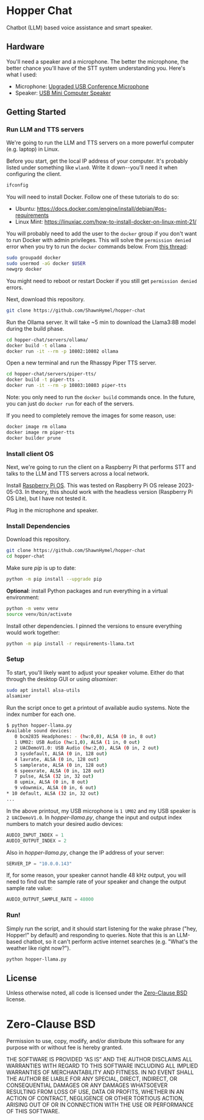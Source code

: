 # Hopper Chat

Chatbot (LLM) based voice assistance and smart speaker.

## Hardware

You'll need a speaker and a microphone. The better the microphone, the better chance you'll have of the STT system understanding you. Here's what I used:

 * Microphone: [Upgraded USB Conference Microphone](https://www.amazon.com/gp/product/B08GPPQH9B/)
 * Speaker: [USB Mini Computer Speaker](https://www.amazon.com/gp/product/B075M7FHM1)

## Getting Started

### Run LLM and TTS servers

We're going to run the LLM and TTS servers on a more powerful computer (e.g. laptop) in Linux. 

Before you start, get the local IP address of your computer. It's probably listed under something like `wlan0`. Write it down--you'll need it when configuring the client.

```sh
ifconfig
```

You will need to install Docker. Follow one of these tutorials to do so:

 * Ubuntu: https://docs.docker.com/engine/install/debian/#os-requirements
 * Linux Mint: https://linuxiac.com/how-to-install-docker-on-linux-mint-21/

You will probably need to add the user to the `docker` group if you don't want to run Docker with admin privileges. This will solve the `permission denied` error when you try to run the `docker` commands below. From [this thread](https://stackoverflow.com/questions/48957195/how-to-fix-docker-got-permission-denied-issue):

```sh
sudo groupadd docker
sudo usermod -aG docker $USER
newgrp docker
```

You might need to reboot or restart Docker if you still get `permission denied` errors.

Next, download this repository.

```sh
git clone https://github.com/ShawnHymel/hopper-chat
```

Run the Ollama server. It will take ~5 min to download the Llama3:8B model during the build phase.

```sh
cd hopper-chat/servers/ollama/
docker build -t ollama .
docker run -it --rm -p 10802:10802 ollama
```

Open a new terminal and run the Rhasspy Piper TTS server.

```sh
cd hopper-chat/servers/piper-tts/
docker build -t piper-tts .
docker run -it --rm -p 10803:10803 piper-tts
```

Note: you only need to run the `docker build` commands once. In the future, you can just do `docker run` for each of the servers.

If you need to completely remove the images for some reason, use:

```sh
docker image rm ollama
docker image rm piper-tts
docker builder prune
```

### Install client OS

Next, we're going to run the client on a Raspberry Pi that performs STT and talks to the LLM and TTS servers across a local network.

Install [Raspberry Pi OS](https://www.raspberrypi.com/software/). This was tested on Raspberry Pi OS release 2023-05-03. In theory, this should work with the headless version (Raspberry Pi OS Lite), but I have not tested it.

Plug in the microphone and speaker.

### Install Dependencies

Download this repository.

```sh
git clone https://github.com/ShawnHymel/hopper-chat
cd hopper-chat
```

Make sure *pip* is up to date:

```sh
python -m pip install --upgrade pip
```

**Optional**: install Python packages and run everything in a virtual environment:

```sh
python -m venv venv
source venv/bin/activate
```

Install other dependencies. I pinned the versions to ensure everything would work together:

```sh
python -m pip install -r requirements-llama.txt
```

### Setup

To start, you'll likely want to adjust your speaker volume. Either do that through the desktop GUI or using *alsamixer*:

```sh
sudo apt install alsa-utils
alsamixer
```

Run the script once to get a printout of available audio systems. Note the index number for each one.

```sh
$ python hopper-llama.py 
Available sound devices:
   0 bcm2835 Headphones: - (hw:0,0), ALSA (0 in, 8 out)
   1 UM02: USB Audio (hw:1,0), ALSA (1 in, 0 out)
   2 UACDemoV1.0: USB Audio (hw:2,0), ALSA (0 in, 2 out)
   3 sysdefault, ALSA (0 in, 128 out)
   4 lavrate, ALSA (0 in, 128 out)
   5 samplerate, ALSA (0 in, 128 out)
   6 speexrate, ALSA (0 in, 128 out)
   7 pulse, ALSA (32 in, 32 out)
   8 upmix, ALSA (0 in, 8 out)
   9 vdownmix, ALSA (0 in, 6 out)
* 10 default, ALSA (32 in, 32 out)
...
```

In the above printout, my USB microphone is `1 UM02` and my USB speaker is `2 UACDemoV1.0`. In *hopper-llama.py*, change the input and output index numbers to match your desired audio devices:

```python
AUDIO_INPUT_INDEX = 1
AUDIO_OUTPUT_INDEX = 2
```

Also in *hopper-llama.py*, change the IP address of your server:

```python
SERVER_IP = "10.0.0.143"
```

If, for some reason, your speaker cannot handle 48 kHz output, you will need to find out the sample rate of your speaker and change the output sample rate value:

```python
AUDIO_OUTPUT_SAMPLE_RATE = 48000
```

### Run!

Simply run the script, and it should start listening for the wake phrase ("hey, Hopper!" by default) and responding to queries. Note that this is an LLM-based chatbot, so it can't perform active internet searches (e.g. "What's the weather like right now?").

```sh
python hopper-llama.py
```

## License

Unless otherwise noted, all code is licensed under the [Zero-Clause BSD](https://opensource.org/license/0bsd) license.

Zero-Clause BSD
=============

Permission to use, copy, modify, and/or distribute this software for
any purpose with or without fee is hereby granted.

THE SOFTWARE IS PROVIDED “AS IS” AND THE AUTHOR DISCLAIMS ALL
WARRANTIES WITH REGARD TO THIS SOFTWARE INCLUDING ALL IMPLIED WARRANTIES
OF MERCHANTABILITY AND FITNESS. IN NO EVENT SHALL THE AUTHOR BE LIABLE
FOR ANY SPECIAL, DIRECT, INDIRECT, OR CONSEQUENTIAL DAMAGES OR ANY
DAMAGES WHATSOEVER RESULTING FROM LOSS OF USE, DATA OR PROFITS, WHETHER IN
AN ACTION OF CONTRACT, NEGLIGENCE OR OTHER TORTIOUS ACTION, ARISING OUT
OF OR IN CONNECTION WITH THE USE OR PERFORMANCE OF THIS SOFTWARE.
